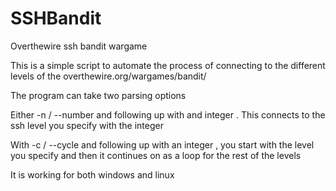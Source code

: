 # SSHBandit
Overthewire ssh bandit wargame 

This is a simple script to automate the process of connecting to the different levels of the overthewire.org/wargames/bandit/

The program can take two parsing options

Either -n / --number and following up with and integer . This connects to the ssh level you specify with the integer 

With -c / --cycle and following up with an integer , you start with the level you specify and then it continues on as a loop for the rest of the levels 

It is working for both windows and linux 

